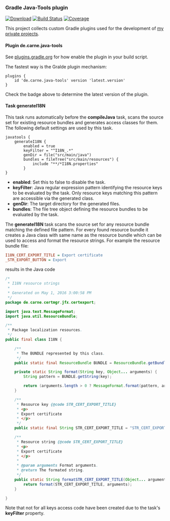 ### Gradle Java-Tools plugin
[![Download](https://api.bintray.com/packages/hdecarne/maven/java-gradle-plugins/images/download.svg)](https://bintray.com/hdecarne/maven/java-gradle-plugins/_latestVersion)
[![Build Status](https://travis-ci.com/hdecarne/java-gradle-plugins.svg?branch=master)](https://travis-ci.com/hdecarne/java-gradle-plugins)
[![Coverage](https://sonarcloud.io/api/project_badges/measure?project=de.carne.common%3Ajava-gradle-plugins&metric=coverage)](https://sonarcloud.io/dashboard/index/de.carne.common:java-gradle-plugins)  

This project collects custom Gradle plugins used for the development of [my private projects](https://github.com/hdecarne/).

#### Plugin de.carne.java-tools
See [plugins.gradle.org](https://plugins.gradle.org/plugin/de.carne.java-tools) for how enable the plugin in your build script.

The fastest way is the Gralde plugin mechanism:
```Gradle
plugins {
	id 'de.carne.java-tools' version 'latest.version'
}
```
Check the badge above to determine the latest version of the plugin.

#### Task generateI18N
This task runs automatically before the __compileJava__ task, scans the source set for existing resource
bundles and generates access classes for them. The following default settings are used by this task.
```Gradle
javatools {
	generateI18N {
		enabled = true
		keyFilter = "^I18N_.*"
		genDir = file("src/main/java")
		bundles = fileTree("src/main/resources") {
			include "**/*I18N.properties"
		}
}
```
 * __enabled__: Set this to false to disable the task.
 * __keyFilter__: Java regular expression pattern identifying the resource keys to be evaluated by the task. Only resource keys matching this pattern are accessible via the generated class.
 * __genDir__: The target directory for the generated files.
 * __bundles__: The file tree object defining the resource bundles to be evaluated by the task.

The __generateI18N__ task scans the source set for any resource bundle matching the defined file pattern. For every found resource bundle it creates a Java class with same name as the resource bundle which can be used to access and format the resource strings. For example the resource bundle file:
```INI
I18N_CERT_EXPORT_TITLE = Export certificate
_STR_EXPORT_BUTTON = Export
```
results in the Java code
```Java
/*
 * I18N resource strings
 *
 * Generated on May 1, 2016 3:00:58 PM
 */
package de.carne.certmgr.jfx.certexport;

import java.text.MessageFormat;
import java.util.ResourceBundle;

/**
 * Package localization resources.
 */
public final class I18N {

	/**
	 * The BUNDLE represented by this class.
	 */
	public static final ResourceBundle BUNDLE = ResourceBundle.getBundle(I18N.class.getName());

	private static String format(String key, Object... arguments) {
		String pattern = BUNDLE.getString(key);

		return (arguments.length > 0 ? MessageFormat.format(pattern, arguments) : pattern);
	}

	/**
	 * Resource key {@code STR_CERT_EXPORT_TITLE}
	 * <p>
	 * Export certificate
	 * </p>
	 */
	public static final String STR_CERT_EXPORT_TITLE = "STR_CERT_EXPORT_TITLE";

	/**
	 * Resource string {@code STR_CERT_EXPORT_TITLE}
	 * <p>
	 * Export certificate
	 * </p>
	 *
	 * @param arguments Format arguments.
	 * @return The formated string.
	 */
	public static String formatSTR_CERT_EXPORT_TITLE(Object... arguments) {
		return format(STR_CERT_EXPORT_TITLE, arguments);
	}

}
```
Note that not for all keys access code have been created due to the task's __keyFilter__ property.
